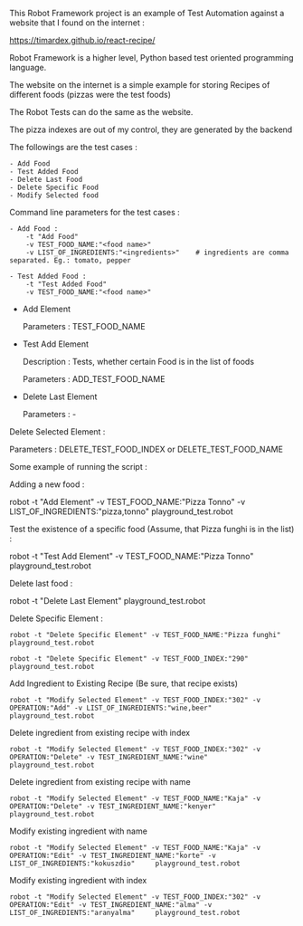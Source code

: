 This Robot Framework project is an example of Test Automation against a website that I found on the internet : 

https://timardex.github.io/react-recipe/

Robot Framework is a higher level, Python based test oriented programming language.

The website on the internet is a simple example for storing Recipes of different foods (pizzas were the test foods)

The Robot Tests can do the same as the website. 

The pizza indexes are out of my control, they are generated by the backend

The followings are the test cases :

    - Add Food
    - Test Added Food
    - Delete Last Food
    - Delete Specific Food
    - Modify Selected food
    
Command line parameters for the test cases :

    - Add Food : 
        -t "Add Food" 
        -v TEST_FOOD_NAME:"<food name>" 
        -v LIST_OF_INGREDIENTS:"<ingredients>"    # ingredients are comma separated. Eg.: tomato, pepper
        
    - Test Added Food :
        -t "Test Added Food" 
        -v TEST_FOOD_NAME:"<food name>"

        
    
    
    

  




- Add Element

  Parameters : 
      TEST_FOOD_NAME

- Test Add Element

  Description : Tests, whether certain Food is in the list of foods

  Parameters : ADD_TEST_FOOD_NAME

- Delete Last Element

  Parameters : -

Delete Selected Element : 

  Parameters : DELETE_TEST_FOOD_INDEX
               or
               DELETE_TEST_FOOD_NAME

 

Some example of running the script : 

Adding a new food :

  robot -t "Add Element" -v TEST_FOOD_NAME:"Pizza Tonno" -v LIST_OF_INGREDIENTS:"pizza,tonno" playground_test.robot

Test the existence of a specific food (Assume, that Pizza funghi is in the list) : 
  
  robot -t "Test Add Element" -v TEST_FOOD_NAME:"Pizza Tonno" playground_test.robot

Delete last food :

  robot -t "Delete Last Element" playground_test.robot 

Delete Specific Element :

    robot -t "Delete Specific Element" -v TEST_FOOD_NAME:"Pizza funghi" playground_test.robot

    robot -t "Delete Specific Element" -v TEST_FOOD_INDEX:"290" playground_test.robot

Add Ingredient to Existing Recipe (Be sure, that recipe exists)

    robot -t "Modify Selected Element" -v TEST_FOOD_INDEX:"302" -v OPERATION:"Add" -v LIST_OF_INGREDIENTS:"wine,beer" playground_test.robot

Delete ingredient from existing recipe with index

    robot -t "Modify Selected Element" -v TEST_FOOD_INDEX:"302" -v OPERATION:"Delete" -v TEST_INGREDIENT_NAME:"wine" playground_test.robot

Delete ingredient from existing recipe with name

    robot -t "Modify Selected Element" -v TEST_FOOD_NAME:"Kaja" -v OPERATION:"Delete" -v TEST_INGREDIENT_NAME:"kenyer" playground_test.robot

Modify existing ingredient with name

    robot -t "Modify Selected Element" -v TEST_FOOD_NAME:"Kaja" -v OPERATION:"Edit" -v TEST_INGREDIENT_NAME:"korte" -v LIST_OF_INGREDIENTS:"kokuszdio"     playground_test.robot

Modify existing ingredient with index

    robot -t "Modify Selected Element" -v TEST_FOOD_INDEX:"302" -v OPERATION:"Edit" -v TEST_INGREDIENT_NAME:"alma" -v LIST_OF_INGREDIENTS:"aranyalma"     playground_test.robot


